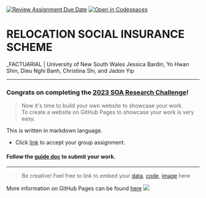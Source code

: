 [![Review Assignment Due Date](https://classroom.github.com/assets/deadline-readme-button-8d59dc4de5201274e310e4c54b9627a8934c3b88527886e3b421487c677d23eb.svg)](https://classroom.github.com/a/elzutNYu)
[![Open in Codespaces](https://classroom.github.com/assets/launch-codespace-f4981d0f882b2a3f0472912d15f9806d57e124e0fc890972558857b51b24a6f9.svg)](https://classroom.github.com/open-in-codespaces?assignment_repo_id=10744501)
# RELOCATION SOCIAL INSURANCE SCHEME

_FACTUARIAL | University of New South Wales
Jessica Bardin, Yo Hwan Shin, Dieu Nghi Banh, Christina Shi, and Jadon Yip

---

### Congrats on completing the [2023 SOA Research Challenge](https://www.soa.org/research/opportunities/2023-student-research-case-study-challenge/)!

>Now it's time to build your own website to showcase your work.  
>To create a website on GitHub Pages to showcase your work is very easy.

This is written in markdown language. 
>
* Click [link](https://classroom.github.com/a/elzutNYu) to accept your group assignment.


#### Follow the [guide doc](Doc1.pdf) to submit your work. 
---
>Be creative! Feel free to link to embed your [data](hazard-event-data.csv), [code](sample-data-clean.ipynb), [image](unsw.png) here

More information on GitHub Pages can be found [here](https://pages.github.com/)
![](Actuarial.gif)

